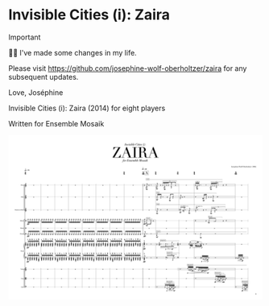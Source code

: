 # Invisible Cities (i): Zaira

> [!IMPORTANT]  
> :transgender_flag: I've made some changes in my life.
>
> Please visit https://github.com/josephine-wolf-oberholtzer/zaira for any subsequent updates.
>
> Love, Joséphine

Invisible Cities (i): Zaira (2014) for eight players

Written for Ensemble Mosaik

<img src="zaira-score-preview.png" />
